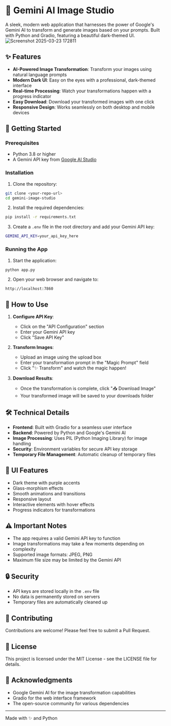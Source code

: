 # 🎨 Gemini AI Image Studio

A sleek, modern web application that harnesses the power of Google's Gemini AI to transform and generate images based on your prompts. Built with Python and Gradio, featuring a beautiful dark-themed UI.
![Screenshot 2025-03-23 172811](https://github.com/user-attachments/assets/38277baf-4b7d-4ee5-a5e9-f2c9066e5312)

## ✨ Features

- **AI-Powered Image Transformation**: Transform your images using natural language prompts
- **Modern Dark UI**: Easy on the eyes with a professional, dark-themed interface
- **Real-time Processing**: Watch your transformations happen with a progress indicator
- **Easy Download**: Download your transformed images with one click
- **Responsive Design**: Works seamlessly on both desktop and mobile devices

## 🚀 Getting Started

### Prerequisites

- Python 3.8 or higher
- A Gemini API key from [Google AI Studio](https://aistudio.google.com/apikey)

### Installation

1. Clone the repository:
```bash
git clone <your-repo-url>
cd gemini-image-studio
```

2. Install the required dependencies:
```bash
pip install -r requirements.txt
```

3. Create a `.env` file in the root directory and add your Gemini API key:
```bash
GEMINI_API_KEY=your_api_key_here
```

### Running the App

1. Start the application:
```bash
python app.py
```

2. Open your web browser and navigate to:
```
http://localhost:7860
```

## 🎯 How to Use

1. **Configure API Key**:
   - Click on the "API Configuration" section
   - Enter your Gemini API key
   - Click "Save API Key"

2. **Transform Images**:
   - Upload an image using the upload box
   - Enter your transformation prompt in the "Magic Prompt" field
   - Click "✨ Transform" and watch the magic happen!

3. **Download Results**:
   - Once the transformation is complete, click "📥 Download Image"
   - Your transformed image will be saved to your downloads folder

## 🛠️ Technical Details

- **Frontend**: Built with Gradio for a seamless user interface
- **Backend**: Powered by Python and Google's Gemini AI
- **Image Processing**: Uses PIL (Python Imaging Library) for image handling
- **Security**: Environment variables for secure API key storage
- **Temporary File Management**: Automatic cleanup of temporary files

## 🎨 UI Features

- Dark theme with purple accents
- Glass-morphism effects
- Smooth animations and transitions
- Responsive layout
- Interactive elements with hover effects
- Progress indicators for transformations

## ⚠️ Important Notes

- The app requires a valid Gemini API key to function
- Image transformations may take a few moments depending on complexity
- Supported image formats: JPEG, PNG
- Maximum file size may be limited by the Gemini API

## 🔒 Security

- API keys are stored locally in the `.env` file
- No data is permanently stored on servers
- Temporary files are automatically cleaned up

## 🤝 Contributing

Contributions are welcome! Please feel free to submit a Pull Request.

## 📄 License

This project is licensed under the MIT License - see the LICENSE file for details.

## 🙏 Acknowledgments

- Google Gemini AI for the image transformation capabilities
- Gradio for the web interface framework
- The open-source community for various dependencies

---

Made with ✨ and Python 
